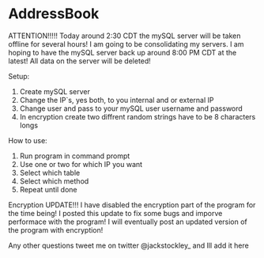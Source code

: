 # AddressBook
ATTENTION!!!!!
Today around 2:30 CDT the mySQL server will be taken offline for several hours! I am going to be consolidating my servers. I am hoping to have the mySQL server back up around 8:00 PM CDT at the latest! All data on the server will be deleted!

Setup:
1. Create mySQL server
2. Change the IP`s, yes both, to you internal and or external IP
3. Change user and pass to your mySQL user username and password
4. In encryption create two diffrent random strings have to be 8 characters longs 

How to use:
1. Run program in command prompt
2. Use one or two for which IP you want
3. Select which table
4. Select which method
5. Repeat until done

Encryption UPDATE!!!
I have disabled the encryption part of the program for the time being!
I posted this update to fix some bugs and imporve performace with the program!
I will eventually post an updated version of the program with encryption!

Any other questions tweet me on twitter @jackstockley_ and Ill add it here
